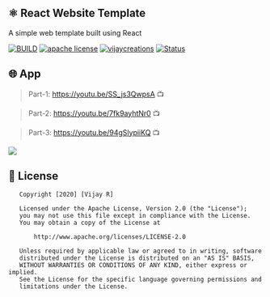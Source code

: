 ## ⚛ React Website Template

A simple web template built using React

[![BUILD](https://img.shields.io/badge/Build-OK-<COLOR>.svg)](https://github.com/vijayinyoutube/vijaycreation_WEB)  [![apache license](https://img.shields.io/badge/License-apache-blue.svg)](https://github.com/vijayinyoutube/vijaycreation_WEB) [![vijaycreations](https://img.shields.io/website-up-vijaycreations-green-red/http/cv.lbesson.qc.to.svg)](https://www.youtube.com/channel/UCBC_Z7jla1GSITcqLKAtPxQ) [![Status](https://img.shields.io/badge/Status-Beginner-<COLOR>.svg)](https://github.com/vijayinyoutube/vijaycreation_WEB)

## 🌐 App


>Part-1: https://youtu.be/SS_js3QwpsA  📺

>Part-2: https://youtu.be/7fk9ayhtNr0  📺

>Part-3: https://youtu.be/94gSlypiiKQ  📺


<img src="https://user-images.githubusercontent.com/58719230/88392584-dc8c4900-cdd9-11ea-9a00-3f599e3cc6a9.png">





## 📑 License
```
   Copyright [2020] [Vijay R]

   Licensed under the Apache License, Version 2.0 (the "License");
   you may not use this file except in compliance with the License.
   You may obtain a copy of the License at

       http://www.apache.org/licenses/LICENSE-2.0

   Unless required by applicable law or agreed to in writing, software
   distributed under the License is distributed on an "AS IS" BASIS,
   WITHOUT WARRANTIES OR CONDITIONS OF ANY KIND, either express or implied.
   See the License for the specific language governing permissions and
   limitations under the License.
   ```
